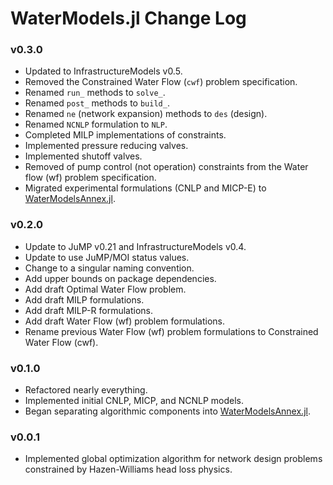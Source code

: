 WaterModels.jl Change Log
=========================

### v0.3.0
- Updated to InfrastructureModels v0.5.
- Removed the Constrained Water Flow (`cwf`) problem specification.
- Renamed `run_` methods to `solve_`.
- Renamed `post_` methods to `build_`.
- Renamed `ne` (network expansion) methods to `des` (design).
- Renamed `NCNLP` formulation to `NLP`.
- Completed MILP implementations of constraints.
- Implemented pressure reducing valves.
- Implemented shutoff valves.
- Removed of pump control (not operation) constraints from the Water flow (wf) problem specification.
- Migrated experimental formulations (CNLP and MICP-E) to [WaterModelsAnnex.jl](https://github.com/lanl-ansi/WaterModelsAnnex.jl).

### v0.2.0
- Update to JuMP v0.21 and InfrastructureModels v0.4.
- Update to use JuMP/MOI status values.
- Change to a singular naming convention.
- Add upper bounds on package dependencies.
- Add draft Optimal Water Flow problem.
- Add draft MILP formulations.
- Add draft MILP-R formulations.
- Add draft Water Flow (wf) problem formulations.
- Rename previous Water Flow (wf) problem formulations to Constrained Water Flow (cwf).

### v0.1.0
- Refactored nearly everything.
- Implemented initial CNLP, MICP, and NCNLP models.
- Began separating algorithmic components into [WaterModelsAnnex.jl](https://github.com/lanl-ansi/WaterModelsAnnex.jl).

### v0.0.1
- Implemented global optimization algorithm for network design problems constrained by Hazen-Williams head loss physics.
